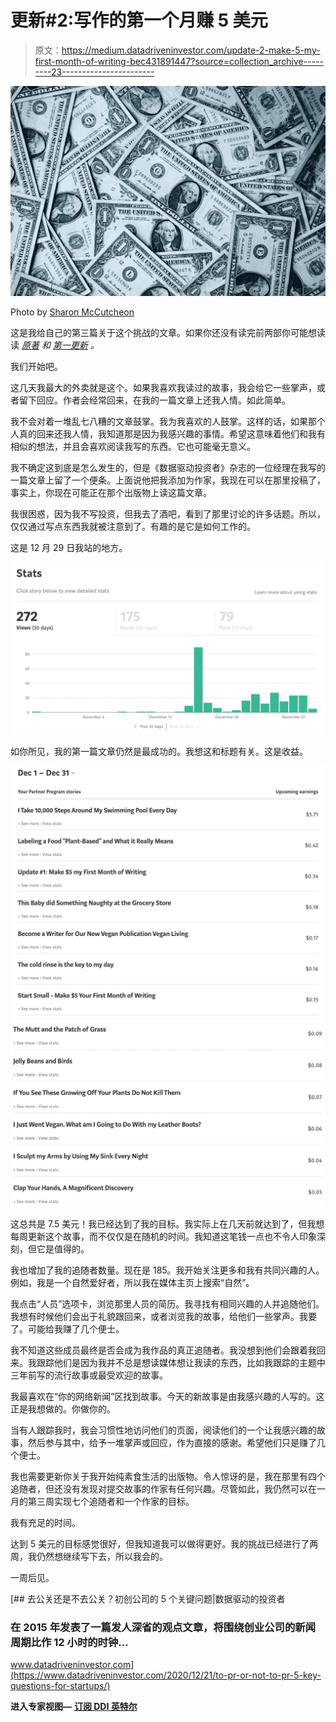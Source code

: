 # 更新#2:写作的第一个月赚 5 美元

> 原文：<https://medium.datadriveninvestor.com/update-2-make-5-my-first-month-of-writing-bec431891447?source=collection_archive---------23----------------------->

![](img/b359cd89bc200c9db861d928f39f2e43.png)

Photo by [Sharon McCutcheon](https://unsplash.com/@sharonmccutcheon?utm_source=unsplash&utm_medium=referral&utm_content=creditCopyText)

这是我给自己的第三篇关于这个挑战的文章。如果你还没有读完前两部你可能想读读 [*原著*](https://boxyourbuddy.medium.com/start-small-make-5-your-first-month-of-writing-24a3173c3730) *和* [*第一更新*](https://boxyourbuddy.medium.com/update-1-make-5-my-first-month-of-writing-c47af93353e2) *。*

我们开始吧。

这几天我最大的外卖就是这个。如果我喜欢我读过的故事，我会给它一些掌声，或者留下回应。作者会经常回来，在我的一篇文章上还我人情。如此简单。

我不会对着一堆乱七八糟的文章鼓掌。我为我喜欢的人鼓掌。这样的话，如果那个人真的回来还我人情，我知道那是因为我感兴趣的事情。希望这意味着他们和我有相似的想法，并且会喜欢阅读我写的东西。它也可能毫无意义。

我不确定这到底是怎么发生的，但是《数据驱动投资者》杂志的一位经理在我写的一篇文章上留了一个便条。上面说他把我添加为作家，我现在可以在那里投稿了，事实上，你现在可能正在那个出版物上读这篇文章。

我很困惑，因为我不写投资，但我去了酒吧，看到了那里讨论的许多话题。所以，仅仅通过写点东西我就被注意到了。有趣的是它是如何工作的。

这是 12 月 29 日我站的地方。

![](img/a05158899eda4d8a56b98eb84031675e.png)

如你所见，我的第一篇文章仍然是最成功的。我想这和标题有关。这是收益。

![](img/a66de05985254eeec30af6575d4ea2ae.png)![](img/1d742d348a098a8b18c6886e389bb218.png)

这总共是 7.5 美元！我已经达到了我的目标。我实际上在几天前就达到了，但我想每周更新这个故事，而不仅仅是在随机的时间。我知道这笔钱一点也不令人印象深刻，但它是值得的。

我也增加了我的追随者数量。现在是 185。我开始关注更多和我有共同兴趣的人。例如，我是一个自然爱好者，所以我在媒体主页上搜索“自然”。

我点击“人员”选项卡，浏览那里人员的简历。我寻找有相同兴趣的人并追随他们。我想有时候他们会出于礼貌跟回来，或者浏览我的故事，给他们一些掌声。我要了。可能给我赚了几个便士。

我不知道这些成员最终是否会成为我作品的真正追随者。我没想到他们会跟着我回来。我跟踪他们是因为我并不总是想读媒体想让我读的东西，比如我跟踪的主题中三年前写的流行故事或最受欢迎的故事。

我最喜欢在“你的网络新闻”区找到故事。今天的新故事是由我感兴趣的人写的。这正是我想做的。你做你的。

当有人跟踪我时，我会习惯性地访问他们的页面，阅读他们的一个让我感兴趣的故事，然后参与其中，给予一堆掌声或回应，作为直接的感谢。希望他们只是赚了几个便士。

我也需要更新你关于我开始纯素食生活的出版物。令人惊讶的是，我在那里有四个追随者，但还没有发现对提交故事的作家有任何兴趣。尽管如此，我仍然可以在一月的第三周实现七个追随者和一个作家的目标。

我有充足的时间。

达到 5 美元的目标感觉很好，但我知道我可以做得更好。我的挑战已经进行了两周，我仍然想继续写下去，所以我会的。

一周后见。

[](https://www.datadriveninvestor.com/2020/12/21/to-pr-or-not-to-pr-5-key-questions-for-startups/) [## 去公关还是不去公关？初创公司的 5 个关键问题|数据驱动的投资者

### 在 2015 年发表了一篇发人深省的观点文章，将围绕创业公司的新闻周期比作 12 小时的时钟…

www.datadriveninvestor.com](https://www.datadriveninvestor.com/2020/12/21/to-pr-or-not-to-pr-5-key-questions-for-startups/) 

**进入专家视图—** [**订阅 DDI 英特尔**](https://datadriveninvestor.com/ddi-intel)